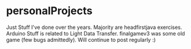 # personalProjects
Just Stuff I've done over the years.
Majority are headfirstjava exercises.
Arduino Stuff is related to Light Data Transfer.
finalgamev3 was some old game (few bugs admittedly).
Will continue to post regularly :)
